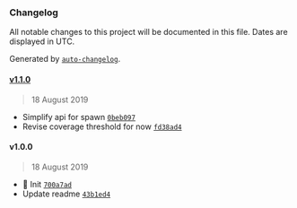 ### Changelog

All notable changes to this project will be documented in this file. Dates are displayed in UTC.

Generated by [`auto-changelog`](https://github.com/CookPete/auto-changelog).

#### [v1.1.0](https://github.com/nodelet/child-process/compare/v1.0.0...v1.1.0)

> 18 August 2019

- Simplify api for spawn [`0beb097`](https://github.com/nodelet/child-process/commit/0beb097a2e975b530c90305956de7a844d751739)
- Revise coverage threshold for now [`fd38ad4`](https://github.com/nodelet/child-process/commit/fd38ad4486819db085b4e029d1bf937564cab919)

#### v1.0.0

> 18 August 2019

- :tada: Init [`700a7ad`](https://github.com/nodelet/child-process/commit/700a7adac6ecdc030a03bfd9c03c4d357f089d51)
- Update readme [`43b1ed4`](https://github.com/nodelet/child-process/commit/43b1ed49a70518fa540350d26bb502e7eaeb466d)

